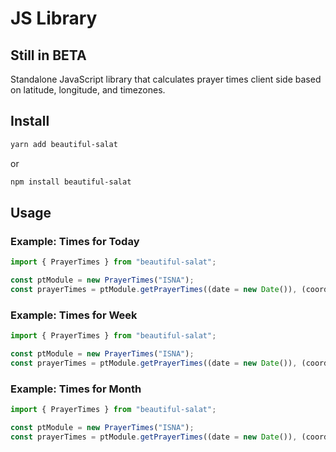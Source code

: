 # JS Library

## Still in BETA

Standalone JavaScript library that calculates prayer times client side based on latitude, longitude, and timezones.

## Install

```bash
yarn add beautiful-salat
```

or

```bash
npm install beautiful-salat
```

## Usage

### Example: Times for Today

```javascript
import { PrayerTimes } from "beautiful-salat";

const ptModule = new PrayerTimes("ISNA");
const prayerTimes = ptModule.getPrayerTimes((date = new Date()), (coords = [43, -80]), (timezone = -5));
```

### Example: Times for Week

```javascript
import { PrayerTimes } from "beautiful-salat";

const ptModule = new PrayerTimes("ISNA");
const prayerTimes = ptModule.getPrayerTimes((date = new Date()), (coords = [43, -80]), (timezone = -5));
```

### Example: Times for Month

```javascript
import { PrayerTimes } from "beautiful-salat";

const ptModule = new PrayerTimes("ISNA");
const prayerTimes = ptModule.getPrayerTimes((date = new Date()), (coords = [43, -80]), (timezone = -5));
```
